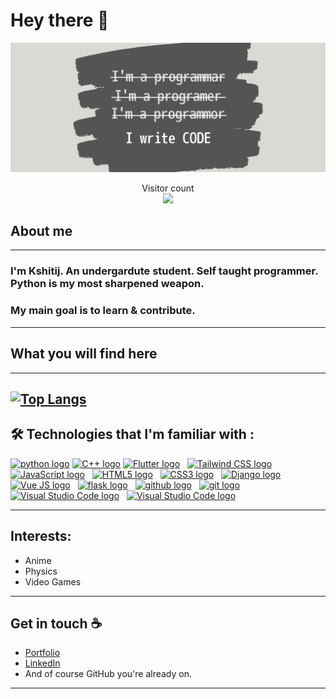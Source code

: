 # Hey there :wave:

<img src="github-banner.png" alt="Hello world">

<p align="center"> 
  Visitor count<br>
  <img src="https://profile-counter.glitch.me/silvomor/count.svg" />
</p>

## About me
---
### I'm Kshitij. An undergardute student. Self taught programmer. Python is my most sharpened weapon.

### My main goal is to learn & contribute.

---
## What you will find here
---
[![Top Langs](https://github-readme-stats.vercel.app/api/top-langs/?username=silvomor)](https://github.com/anuraghazra/github-readme-stats)
---


## 🛠  Technologies that I'm familiar with :

<a name="learning-now"></a>
[<img src="https://img.shields.io/badge/python-282C34?logo=python&logoColor=02569B" alt="python logo" title="python" height="25" />][tech_tools_anchor]
<a name="learning-now"></a>
[<img src="https://img.shields.io/badge/C++-282C34?logo=cplusplus&logoColor=02569B" alt="C++ logo" title="C++" height="25" />][tech_tools_anchor]
<a name="learning-now"></a>
[<img src="https://img.shields.io/badge/Flutter-282C34?logo=flutter&logoColor=02569B" alt="Flutter logo" title="Flutter" height="25" />][tech_tools_anchor]
&nbsp;
[<img src="https://img.shields.io/badge/Tailwind%20CSS-282C34?logo=tailwind-css&logoColor=38B2AC" alt="Tailwind CSS logo" title="Tailwind CSS" height="25" />][tech_tools_anchor]
&nbsp;
[<img src="https://img.shields.io/badge/JavaScript-282C34?logo=javascript&logoColor=F7DF1E" alt="JavaScript logo" title="JavaScript" height="25" />][tech_tools_anchor]
&nbsp;
[<img src="https://img.shields.io/badge/HTML5-282C34?logo=html5&logoColor=E34F26" alt="HTML5 logo" title="HTML5" height="25" />][tech_tools_anchor]
&nbsp;
[<img src="https://img.shields.io/badge/CSS3-282C34?logo=css3&logoColor=1572B6" alt="CSS3 logo" title="CSS3" height="25" />][tech_tools_anchor]
&nbsp;
[<img src="https://img.shields.io/badge/Django-282C34?logo=django&logoColor=3DDC84" alt="Django logo" title="Django" height="25" />][tech_tools_anchor]
&nbsp;
[<img src="https://img.shields.io/badge/Vue JS-282C34?logo=vue.js&logoColor=3DDC84" alt="Vue JS logo" title="Vue JS" height="25" />][tech_tools_anchor]
&nbsp;
[<img src="https://img.shields.io/badge/flask-282C34?logo=flask&logoColor=FFFFFF" alt="flask logo" title="flask" height="25" />][tech_tools_anchor]
&nbsp;
[<img src="https://img.shields.io/badge/github-282C34?logo=github&logoColor=FFFFFF" alt="github logo" title="github" height="25" />][tech_tools_anchor]
&nbsp;
[<img src="https://img.shields.io/badge/git-282C34?logo=git&logoColor=F05032" alt="git logo" title="git" height="25" />][tech_tools_anchor]
&nbsp;
[<img src="https://img.shields.io/badge/VS%20Code-282C34?logo=visual-studio-code&logoColor=007ACC" alt="Visual Studio Code logo" title="Visual Studio Code" height="25" />][tech_tools_anchor]
&nbsp;
[<img src="https://img.shields.io/badge/Alot more Coming Soon-282C34?logo=AddThis&logoColor=007ACC" alt="Visual Studio Code logo" title="Visual Studio Code" height="25" />][tech_tools_anchor]
&nbsp;


[tech_tools_anchor]: #hi--
[learning_now_anchor]: #learning-now
---

## Interests: 
- Anime
- Physics
- Video Games
---
## Get in touch :coffee:

- [Portfolio](https://silvomor.pythonanywhere.com/)
- [LinkedIn](https://www.linkedin.com/in/sagarviradiya)
- And of course GitHub you're already on.
---

